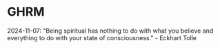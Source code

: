 # GHRM

2024-11-07: "Being spiritual has nothing to do with what you believe and everything to do with your state of consciousness." - Eckhart Tolle